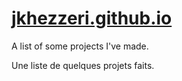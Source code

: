 # [jkhezzeri.github.io](https://jkhezzeri.github.io/)

A list of some projects I've made.

Une liste de quelques projets faits.

